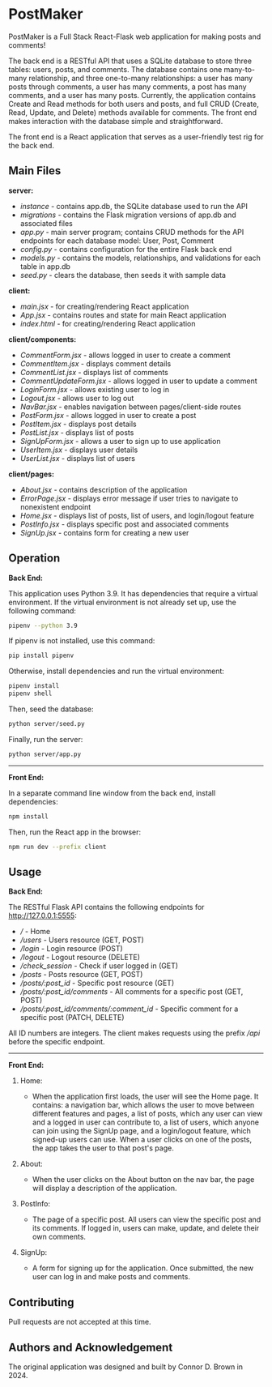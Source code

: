 # PostMaker

PostMaker is a Full Stack React-Flask web application for making posts and comments!

The back end is a RESTful API that uses a SQLite database to store three tables: users, posts, and comments. The database contains one many-to-many relationship, and three one-to-many relationships: a user has many posts through comments, a user has many comments, a post has many comments, and a user has many posts. Currently, the application contains Create and Read methods for both users and posts, and full CRUD (Create, Read, Update, and Delete) methods available for comments. The front end makes interaction with the database simple and straightforward.

The front end is a React application that serves as a user-friendly test rig for the back end.

## Main Files

**server:**

- *instance* - contains app.db, the SQLite database used to run the API
- *migrations* - contains the Flask migration versions of app.db and associated files
- *app.py* - main server program; contains CRUD methods for the API endpoints for each database model: User, Post, Comment
- *config.py* - contains configuration for the entire Flask back end
- *models.py* - contains the models, relationships, and validations for each table in app.db
- *seed.py* - clears the database, then seeds it with sample data

**client:**

- *main.jsx* - for creating/rendering React application
- *App.jsx* - contains routes and state for main React application
- *index.html* - for creating/rendering React application

**client/components:**

- *CommentForm.jsx* - allows logged in user to create a comment
- *CommentItem.jsx* - displays comment details
- *CommentList.jsx* - displays list of comments
- *CommentUpdateForm.jsx* - allows logged in user to update a comment
- *LoginForm.jsx* - allows existing user to log in
- *Logout.jsx* - allows user to log out
- *NavBar.jsx* - enables navigation between pages/client-side routes
- *PostForm.jsx* - allows logged in user to create a post
- *PostItem.jsx* - displays post details
- *PostList.jsx* - displays list of posts
- *SignUpForm.jsx* - allows a user to sign up to use application
- *UserItem.jsx* - displays user details
- *UserList.jsx* - displays list of users

**client/pages:**

- *About.jsx* - contains description of the application
- *ErrorPage.jsx* - displays error message if user tries to navigate to nonexistent endpoint
- *Home.jsx* - displays list of posts, list of users, and login/logout feature
- *PostInfo.jsx* - displays specific post and associated comments
- *SignUp.jsx* - contains form for creating a new user

## Operation

**Back End:**

This application uses Python 3.9. It has dependencies that require a virtual environment. If the virtual environment is not already set up, use the following command:
```bash
pipenv --python 3.9
```

If pipenv is not installed, use this command:
```bash
pip install pipenv
```

Otherwise, install dependencies and run the virtual environment:

```bash
pipenv install
pipenv shell
```

Then, seed the database:
```bash
python server/seed.py
```

Finally, run the server:
```bash
python server/app.py
```

---

**Front End:**

In a separate command line window from the back end, install dependencies:
```bash
npm install
```
Then, run the React app in the browser:
```bash
npm run dev --prefix client
```

## Usage

**Back End:**

The RESTful Flask API contains the following endpoints for http://127.0.0.1:5555:

 - */* - Home
 - */users* - Users resource (GET, POST)
 - */login* - Login resource (POST)
 - */logout* - Logout resource (DELETE)
 - */check_session* - Check if user logged in (GET)
 - */posts* - Posts resource (GET, POST)
 - */posts/:post_id* - Specific post resource (GET)
 - */posts/:post_id/comments* - All comments for a specific post (GET, POST)
 - */posts/:post_id/comments/:comment_id* - Specific comment for a specific post (PATCH, DELETE)

All ID numbers are integers. The client makes requests using the prefix */api* before the specific endpoint.

---

**Front End:**

1. Home: 
    - When the application first loads, the user will see the Home page. It contains: a navigation bar, which allows the user to move between different features and pages, a list of posts, which any user can view and a logged in user can contribute to, a list of users, which anyone can join using the SignUp page, and a login/logout feature, which signed-up users can use. When a user clicks on one of the posts, the app takes the user to that post's page.

2. About: 
    - When the user clicks on the About button on the nav bar, the page will display a description of the application.

3. PostInfo: 
    - The page of a specific post. All users can view the specific post and its comments. If logged in, users can make, update, and delete their own comments.

4. SignUp:
    - A form for signing up for the application. Once submitted, the new user can log in and make posts and comments.

## Contributing

Pull requests are not accepted at this time.

## Authors and Acknowledgement

The original application was designed and built by Connor D. Brown in 2024.
